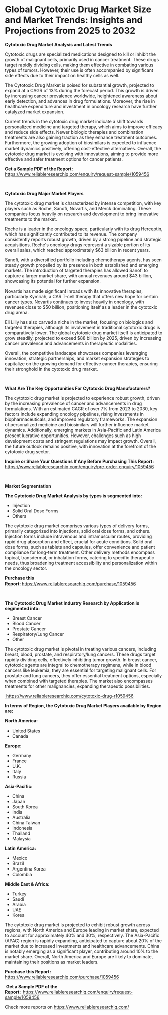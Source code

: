 <p><h1>Global Cytotoxic Drug Market Size and Market Trends: Insights and Projections from 2025 to 2032</h1></p><p><strong>Cytotoxic Drug Market Analysis and Latest Trends</strong></p>
<p><p>Cytotoxic drugs are specialized medications designed to kill or inhibit the growth of malignant cells, primarily used in cancer treatment. These drugs target rapidly dividing cells, making them effective in combating various types of tumors. However, their use is often accompanied by significant side effects due to their impact on healthy cells as well.</p><p>The Cytotoxic Drug Market is poised for substantial growth, projected to expand at a CAGR of 13% during the forecast period. This growth is driven by increasing cancer prevalence worldwide, heightened awareness about early detection, and advances in drug formulations. Moreover, the rise in healthcare expenditure and investment in oncology research have further catalyzed market expansion.</p><p>Current trends in the cytotoxic drug market indicate a shift towards personalized medicine and targeted therapy, which aims to improve efficacy and reduce side effects. Newer biologic therapies and combination treatments are also gaining traction as they enhance treatment outcomes. Furthermore, the growing adoption of biosimilars is expected to influence market dynamics positively, offering cost-effective alternatives. Overall, the cytotoxic drug market is evolving with innovations, aiming to provide more effective and safer treatment options for cancer patients.</p></p>
<p><strong>Get a Sample PDF of the Report:&nbsp;</strong> <a href="https://www.reliableresearchiq.com/enquiry/request-sample/1059456?utm_campaign=2758&utm_medium=2&utm_source=Github&utm_content=ia&utm_term=08032025&utm_id=cytotoxic-drug">https://www.reliableresearchiq.com/enquiry/request-sample/1059456</a></p>
<p>&nbsp;</p>
<p><strong>Cytotoxic Drug Major Market Players</strong></p>
<p><p>The cytotoxic drug market is characterized by intense competition, with key players such as Roche, Sanofi, Novartis, and Merck dominating. These companies focus heavily on research and development to bring innovative treatments to the market.</p><p>Roche is a leader in the oncology space, particularly with its drug Herceptin, which has significantly contributed to its revenue. The company consistently reports robust growth, driven by a strong pipeline and strategic acquisitions. Roche's oncology drugs represent a sizable portion of its overall sales, which reached approximately $63 billion in recent years. </p><p>Sanofi, with a diversified portfolio including chemotherapy agents, has seen steady growth propelled by its presence in both established and emerging markets. The introduction of targeted therapies has allowed Sanofi to capture a larger market share, with annual revenues around $43 billion, showcasing its potential for further expansion.</p><p>Novartis has made significant inroads with its innovative therapies, particularly Kymriah, a CAR T-cell therapy that offers new hope for certain cancer types. Novartis continues to invest heavily in oncology, with revenues close to $50 billion, positioning itself as a leader in the cytotoxic drug arena.</p><p>Eli Lilly has also carved a niche in the market, focusing on biologics and targeted therapies, although its involvement in traditional cytotoxic drugs is comparatively lower. The global cytotoxic drug market itself is anticipated to grow steadily, projected to exceed $88 billion by 2025, driven by increasing cancer prevalence and advancements in therapeutic modalities.</p><p>Overall, the competitive landscape showcases companies leveraging innovation, strategic partnerships, and market expansion strategies to capitalize on the growing demand for effective cancer therapies, ensuring their stronghold in the cytotoxic drug market.</p></p>
<p>&nbsp;</p>
<p><strong>What Are The Key Opportunities For Cytotoxic Drug Manufacturers?</strong></p>
<p><p>The cytotoxic drug market is projected to experience robust growth, driven by the increasing prevalence of cancer and advancements in drug formulations. With an estimated CAGR of over 7% from 2023 to 2030, key factors include expanding oncology pipelines, rising investments in biopharmaceuticals, and improved regulatory frameworks. The expansion of personalized medicine and biosimilars will further influence market dynamics. Additionally, emerging markets in Asia-Pacific and Latin America present lucrative opportunities. However, challenges such as high development costs and stringent regulations may impact growth. Overall, the future outlook remains positive, with innovation at the forefront of the cytotoxic drug sector.</p></p>
<p><strong>Inquire or Share Your Questions If Any Before Purchasing This Report:</strong> <a href="https://www.reliableresearchiq.com/enquiry/pre-order-enquiry/1059456?utm_campaign=2758&utm_medium=2&utm_source=Github&utm_content=ia&utm_term=08032025&utm_id=cytotoxic-drug">https://www.reliableresearchiq.com/enquiry/pre-order-enquiry/1059456</a></p>
<p>&nbsp;</p>
<p><strong>Market Segmentation</strong></p>
<p><strong>The Cytotoxic Drug Market Analysis by types is segmented into:</strong></p>
<p><ul><li>Injection</li><li>Solid Oral Dose Forms</li><li>Others</li></ul></p>
<p><p>The cytotoxic drug market comprises various types of delivery forms, primarily categorized into injections, solid oral dose forms, and others. Injection forms include intravenous and intramuscular routes, providing rapid drug absorption and effect, crucial for acute conditions. Solid oral dose forms, such as tablets and capsules, offer convenience and patient compliance for long-term treatment. Other delivery methods encompass topical, transdermal, or inhalation forms, catering to specific therapeutic needs, thus broadening treatment accessibility and personalization within the oncology sector.</p></p>
<p><strong>Purchase this Report:&nbsp;</strong><a href="https://www.reliableresearchiq.com/purchase/1059456?utm_campaign=2758&utm_medium=2&utm_source=Github&utm_content=ia&utm_term=08032025&utm_id=cytotoxic-drug">https://www.reliableresearchiq.com/purchase/1059456</a></p>
<p>&nbsp;</p>
<p><strong>The Cytotoxic Drug Market Industry Research by Application is segmented into:</strong></p>
<p><ul><li>Breast Cancer</li><li>Blood Cancer</li><li>Prostate Cancer</li><li>Respiratory/Lung Cancer</li><li>Other</li></ul></p>
<p><p>The cytotoxic drug market is pivotal in treating various cancers, including breast, blood, prostate, and respiratory/lung cancers. These drugs target rapidly dividing cells, effectively inhibiting tumor growth. In breast cancer, cytotoxic agents are integral to chemotherapy regimens, while in blood cancers like leukemia, they are essential for targeting malignant cells. For prostate and lung cancers, they offer essential treatment options, especially when combined with targeted therapies. The market also encompasses treatments for other malignancies, expanding therapeutic possibilities.</p></p>
<p><a href="https://www.reliableresearchiq.com/cytotoxic-drug-r1059456?utm_campaign=2758&utm_medium=2&utm_source=Github&utm_content=ia&utm_term=08032025&utm_id=cytotoxic-drug">&nbsp;https://www.reliableresearchiq.com/cytotoxic-drug-r1059456</a></p>
<p><strong>In terms of Region, the Cytotoxic Drug Market Players available by Region are:</strong></p>
<p>
    <p> <strong> North America: </strong>
        <ul>
            <li>United States</li>
            <li>Canada</li>
        </ul>
        </p> 
    <p> <strong> Europe: </strong>
        <ul>
            <li>Germany</li>
            <li>France</li>
            <li>U.K.</li>
            <li>Italy</li>
            <li>Russia</li>
        </ul>
        </p> 
    <p> <strong> Asia-Pacific: </strong>
        <ul>
            <li>China</li>
            <li>Japan</li>
            <li>South Korea</li>
            <li>India</li>
            <li>Australia</li>
            <li>China Taiwan</li>
            <li>Indonesia</li>
            <li>Thailand</li>
            <li>Malaysia</li>
        </ul>
        </p> 
    <p> <strong> Latin America: </strong>
        <ul>
            <li>Mexico</li>
            <li>Brazil</li>
            <li>Argentina Korea</li>
            <li>Colombia</li>
        </ul>
        </p> 
    <p> <strong> Middle East & Africa: </strong>
        <ul>
            <li>Turkey</li>
            <li>Saudi</li>
            <li>Arabia</li>
            <li>UAE</li>
            <li>Korea</li>
        </ul>
    </p>
    </p>
<p><p>The cytotoxic drug market is projected to exhibit robust growth across regions, with North America and Europe leading in market share, expected to account for approximately 40% and 30%, respectively. The Asia-Pacific (APAC) region is rapidly expanding, anticipated to capture about 20% of the market due to increased investments and healthcare advancements. China is notably emerging as a significant player, contributing around 10% to the market share. Overall, North America and Europe are likely to dominate, maintaining their positions as market leaders.</p></p>
<p><strong>Purchase this Report: </strong><a href="https://www.reliableresearchiq.com/purchase/1059456?utm_campaign=2758&utm_medium=2&utm_source=Github&utm_content=ia&utm_term=08032025&utm_id=cytotoxic-drug">https://www.reliableresearchiq.com/purchase/1059456</a></p>
<p>&nbsp;<strong>Get a Sample PDF of the Report:&nbsp;&nbsp;</strong><a href="https://www.reliableresearchiq.com/enquiry/request-sample/1059456?utm_campaign=2758&utm_medium=2&utm_source=Github&utm_content=ia&utm_term=08032025&utm_id=cytotoxic-drug">https://www.reliableresearchiq.com/enquiry/request-sample/1059456</a></p>
<p><strong></strong></p>
<p>Check more reports on <a href="https://www.reliableresearchiq.com/?utm_campaign=2758&utm_medium=2&utm_source=Github&utm_content=ia&utm_term=08032025&utm_id=cytotoxic-drug">https://www.reliableresearchiq.com/</a></p>